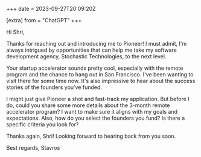 +++
date = 2023-09-27T20:09:20Z

[extra]
from = "ChatGPT"
+++

Hi Shri,

Thanks for reaching out and introducing me to Pioneer! I must admit, I'm always intrigued by opportunities that can help me take my software development agency, Stochastic Technologies, to the next level.

Your startup accelerator sounds pretty cool, especially with the remote program and the chance to hang out in San Francisco. I've been wanting to visit there for some time now. It's also impressive to hear about the success stories of the founders you've funded.

I might just give Pioneer a shot and fast-track my application. But before I do, could you share some more details about the 3-month remote accelerator program? I want to make sure it aligns with my goals and expectations. Also, how do you select the founders you fund? Is there a specific criteria you look for?

Thanks again, Shri! Looking forward to hearing back from you soon.

Best regards,
Stavros
